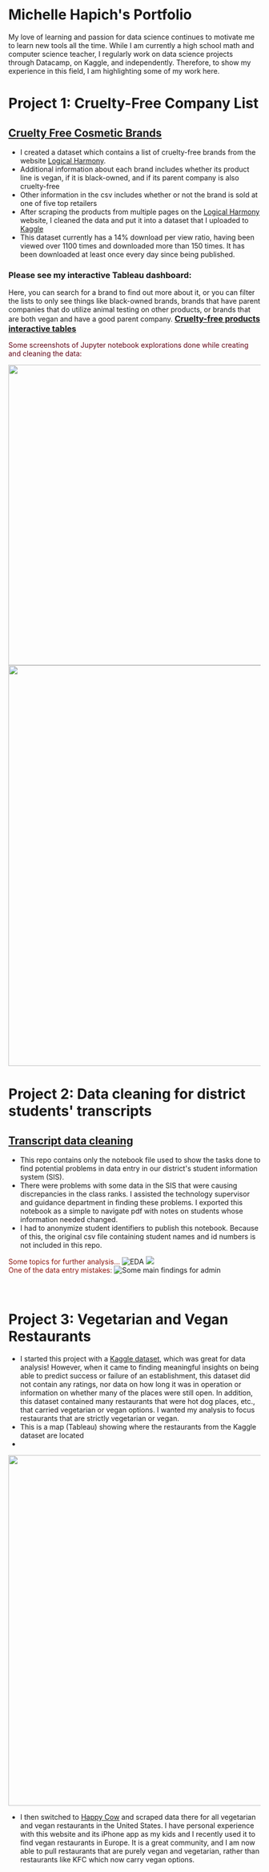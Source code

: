 # Michelle Hapich's Portfolio

My love of learning and passion for data science continues to motivate me to learn new tools all the time.  While I am currently a high school math and computer science teacher, I regularly work on data science projects through Datacamp, on Kaggle, and independently. Therefore, to show my experience in this field, I am highlighting some of my work here.

# Project 1: Cruelty-Free Company List
## [Cruelty Free Cosmetic Brands](https://github.com/mhapich/cruelty_free_products.git)

- I created a dataset which contains a list of cruelty-free brands from the website [Logical Harmony](https://logicalharmony.net/cruelty-free-brand-list/).
- Additional information about each brand includes whether its product line is vegan, if it is black-owned, and if its parent company is also cruelty-free
- Other information in the csv includes whether or not the brand is sold at one of five top retailers
- After scraping the products from multiple pages on the [Logical Harmony](https://logicalharmony.net/cruelty-free-brand-list/) website, I cleaned the data and put it into a dataset that I uploaded to [Kaggle](https://www.kaggle.com/datasets/mhapich/crueltyfree-brands)
- This dataset currently has a 14% download per view ratio, having been viewed over 1100 times and downloaded more than 150 times. It has been downloaded at least once every day since being published.

### Please see my interactive Tableau dashboard: ###
Here, you can search for a brand to find out more about it, or you can filter the lists to only see things like black-owned brands, brands that have parent companies that do utilize animal testing on other products, or brands that are both vegan and have a good parent company.
<span style="color:#e60073; font-size:16px;"><b>[Cruelty-free products interactive tables](https://public.tableau.com/views/CrueltyFreeProducts/CrueltyFreeDashboard?:language=en-US&:display_count=n&:origin=viz_share_link)</b></span>


<span style="color:#630718">Some screenshots of Jupyter notebook explorations done while creating and cleaning the data:</span>

<img src="Assests/Images/black-owned.PNG" width="600">

<img src="Assests/Images/parent_co.PNG" width="800">

# Project 2: Data cleaning for district students' transcripts

## [Transcript data cleaning](https://github.com/mhapich/transcript_cleaning.git)

- This repo contains only the notebook file used to show the tasks done to find potential problems in data entry in our district's student information system (SIS).  
- There were problems with some data in the SIS that were causing discrepancies in the class ranks.  I assisted the technology supervisor and guidance department in finding these problems.  I exported this notebook as a simple to navigate pdf with notes on students whose information needed changed.
- I had to anonymize student identifiers to publish this notebook.  Because of this, the original csv file containing student names and id numbers is not included in this repo.

<span style="color:#8c150d">Some topics for further analysis...</span>
![EDA](/Assests/Images/EDA.PNG)
![](/Assests/Images/gpa.PNG)
<br>
<span style="color:#8c150d">One of the data entry mistakes:</span>
![Some main findings for admin](/Assests/Images/fix_anomalies.PNG)
<br><br><br>


# Project 3: Vegetarian and Vegan Restaurants
- I started this project with a [Kaggle dataset](https://www.kaggle.com/datasets/datafiniti/vegetarian-vegan-restaurants), which was great for data analysis! However, when it came to finding meaningful insights on being able to predict success or failure of an establishment, this dataset did not contain any ratings, nor data on how long it was in operation or information on whether many of the places were still open.  In addition, this dataset contained many restaurants that were hot dog places, etc., that carried vegetarian or vegan options. I wanted my analysis to focus restaurants that are strictly vegetarian or vegan.
- This is a map (Tableau) showing where the restaurants from the Kaggle dataset are located
- 
<img src="Assests/Images/USAvegRestaurants.png" width="700">

- I then switched to [Happy Cow](https://www.happycow.net/) and scraped data there for all vegetarian and vegan restaurants in the United States. I have personal experience with this website and its iPhone app as my kids and I recently used it to find vegan restaurants in Europe. It is a great community, and I am now able to pull restaurants that are purely vegan and vegetarian, rather than restaurants like KFC which now carry vegan options.

